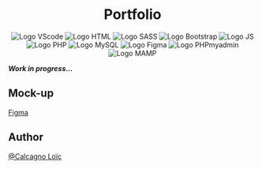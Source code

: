 <h1 align="center">Portfolio</h1>

<p align="center">
    <img src="https://img.shields.io/badge/Visual_Studio_Code-0078D4?style=for-the-badge&logo=visual%20studio%20code&logoColor=white" alt="Logo VScode">
    <img src="https://img.shields.io/badge/HTML5-E34F26?style=for-the-badge&logo=html5&logoColor=white" alt="Logo HTML">
    <img src="https://img.shields.io/badge/Sass-CC6699?style=for-the-badge&logo=sass&logoColor=white" alt="Logo SASS">
    <img src="https://img.shields.io/badge/Bootstrap-563D7C?style=for-the-badge&logo=bootstrap&logoColor=white" alt="Logo Bootstrap">
    <img src="https://img.shields.io/badge/JavaScript-F7DF1E?style=for-the-badge&logo=javascript&logoColor=black" alt="Logo JS">
    <img src="https://img.shields.io/badge/PHP-777BB4?style=for-the-badge&logo=php&logoColor=white" alt="Logo PHP">
    <img src="https://img.shields.io/badge/MySQL-00000F?style=for-the-badge&logo=mysql&logoColor=white" alt="Logo MySQL">
    <img src="https://img.shields.io/badge/Figma-F24E1E?style=for-the-badge&logo=figma&logoColor=white" alt="Logo Figma">
    <img src="https://img.shields.io/badge/PHPMyAdmnin-90E59A.svg?style=for-the-badge&logo=phpmyadmin&logoColor=black" alt="Logo PHPmyadmin">
    <img src="https://img.shields.io/badge/MAMP-75AADB?style=for-the-badge&logo=MAMP&logoColor=white" alt="Logo MAMP">
</p>

<i><strong>Work in progress...</strong></i>

<h2>Mock-up</h2>

[Figma](https://www.figma.com/file/iNkZ5igHqxUZrhE21S6HwN/Mockup-portfolio?node-id=0%3A1)

<h2>Author</h2>

[@Calcagno Loïc](https://github.com/CalcagnoLoic)

